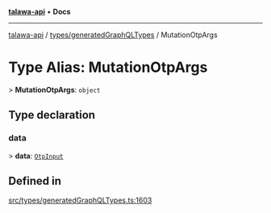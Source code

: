 [**talawa-api**](../../../README.md) • **Docs**

***

[talawa-api](../../../modules.md) / [types/generatedGraphQLTypes](../README.md) / MutationOtpArgs

# Type Alias: MutationOtpArgs

\> **MutationOtpArgs**: `object`

## Type declaration

### data

\> **data**: [`OtpInput`](OtpInput.md)

## Defined in

[src/types/generatedGraphQLTypes.ts:1603](https://github.com/PalisadoesFoundation/talawa-api/blob/fb5076f344cd74d4e51c692cbc70fc337bf1ac39/src/types/generatedGraphQLTypes.ts#L1603)
